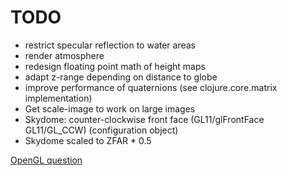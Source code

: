 # TODO

* restrict specular reflection to water areas
* render atmosphere
* redesign floating point math of height maps
* adapt z-range depending on distance to globe
* improve performance of quaternions (see clojure.core.matrix implementation)
* Get scale-image to work on large images
* Skydome: counter-clockwise front face (GL11/glFrontFace GL11/GL\_CCW) (configuration object)
* Skydome scaled to ZFAR * 0.5

[OpenGL question](https://gamedev.stackexchange.com/questions/192358/opengl-height-map-accuracy-for-planetary-rendering)
